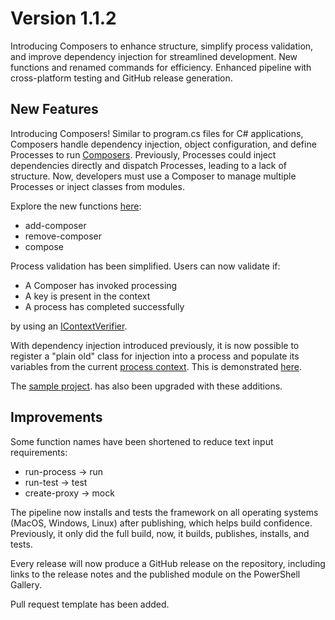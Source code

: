 # Version 1.1.2
Introducing Composers to enhance structure, simplify process validation, and improve dependency injection for streamlined development. New functions and renamed commands for efficiency. Enhanced pipeline with cross-platform testing and GitHub release generation.

## New Features
Introducing Composers! Similar to program.cs files for C# applications, Composers handle dependency injection, object configuration, and define Processes to run [Composers](../Composers.md). Previously, Processes could inject dependencies directly and dispatch Processes, leading to a lack of structure. Now, developers must use a Composer to manage multiple Processes or inject classes from modules.

Explore the new functions [here](../CLIFunctions.md):
- add-composer
- remove-composer
- compose

Process validation has been simplified. Users can now validate if:
- A Composer has invoked processing
- A key is present in the context
- A process has completed successfully

by using an [IContextVerifier](../ProcessContext.md#requires).

With dependency injection introduced previously, it is now possible to register a "plain old" class for injection into a process and populate its variables from the current [process context](../ProcessContext.md). This is demonstrated [here](../Composers.md#configuring-objects).

The [sample project](../../Sample/). has also been upgraded with these additions.

## Improvements
Some function names have been shortened to reduce text input requirements:
- run-process -> run
- run-test -> test
- create-proxy -> mock

The pipeline now installs and tests the framework on all operating systems (MacOS, Windows, Linux) after publishing, which helps build confidence. Previously, it only did the full build, now, it builds, publishes, installs, and tests.

Every release will now produce a GitHub release on the repository, including links to the release notes and the published module on the PowerShell Gallery.

Pull request template has been added.
